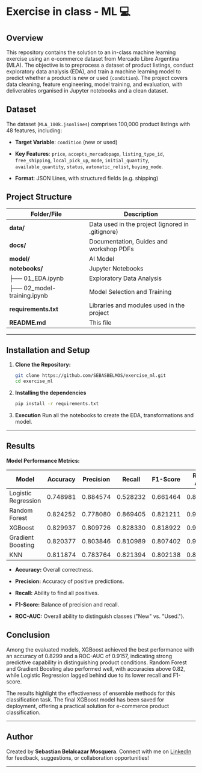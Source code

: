 # **Exercise in class - ML**  💻

## **Overview**

This repository contains the solution to an in-class machine learning exercise using an e-commerce dataset from Mercado Libre Argentina (MLA). The objective is to preprocess a dataset of product listings, conduct exploratory data analysis (EDA), and train a machine learning model to predict whether a product is new or used (`condition`). The project covers data cleaning, feature engineering, model training, and evaluation, with deliverables organised in Jupyter notebooks and a clean dataset.

## **Dataset**

The dataset (`MLA_100k.jsonlines`) comprises 100,000 product listings with 48 features, including:

- **Target Variable**: `condition` (new or used)

- **Key Features**: `price`, `accepts_mercadopago`, `listing_type_id`, `free_shipping`, `local_pick_up`, `mode`, `initial_quantity`, `available_quantity`, `status`, `automatic_relist`, `buying_mode`.

- **Format**: JSON Lines, with structured fields (e.g. shipping)

## Project Structure

| Folder/File            | Description |
|------------------------|------------|
| **data/**             | Data used in the project (ignored in .gitignore) |
| **docs/**              | Documentation, Guides and workshop PDFs |
| **model/**              | AI Model |
| **notebooks/**        | Jupyter Notebooks |
| ├── 01_EDA.ipynb | Exploratory Data Analysis  |  
| ├── 02_model-training.ipynb   | Model Selection and Training   | 
| **requirements.txt**             | Libraries and modules used in the project | 
| **README.md**         | This file |

---

## Installation and Setup

1. **Clone the Repository:**
    ```bash
    git clone https://github.com/SEBASBELMOS/exercise_ml.git
    cd exercise_ml
    ```

2. **Installing the dependencies**
    ```bash
    pip install -r requirements.txt
    ```

3. **Execution**
    Run all the notebooks to create the EDA, transformations and model.
    
---

## **Results**

**Model Performance Metrics:**

| Model              | Accuracy | Precision | Recall  | F1-Score | ROC-AUC |
|--------------------|----------|-----------|---------|----------|---------|
| Logistic Regression| 0.748981 | 0.884574  | 0.528232| 0.661464 | 0.859171|
| Random Forest      | 0.824252 | 0.778080  | 0.869405| 0.821211 | 0.904274|
| XGBoost            | 0.829937 | 0.809726  | 0.828330| 0.818922 | 0.915702|
| Gradient Boosting  | 0.820377 | 0.803846  | 0.810989| 0.807402 | 0.909765|
| KNN                | 0.811874 | 0.783764  | 0.821394| 0.802138 | 0.884308|

- **Accuracy:** Overall correctness.

- **Precision:** Accuracy of positive predictions.

- **Recall:** Ability to find all positives.

- **F1-Score:** Balance of precision and recall.

- **ROC-AUC:** Overall ability to distinguish classes ("New" vs. "Used.").

## **Conclusion**

Among the evaluated models, XGBoost achieved the best performance with an accuracy of 0.8299 and a ROC-AUC of 0.9157, indicating strong predictive capability in distinguishing product conditions. Random Forest and Gradient Boosting also performed well, with accuracies above 0.82, while Logistic Regression lagged behind due to its lower recall and F1-score. 

The results highlight the effectiveness of ensemble methods for this classification task. The final XGBoost model has been saved for deployment, offering a practical solution for e-commerce product classification.

---

## **Author**  
Created by **Sebastian Belalcazar Mosquera**. Connect with me on [LinkedIn](https://www.linkedin.com/in/sebasbelmos/) for feedback, suggestions, or collaboration opportunities!

---